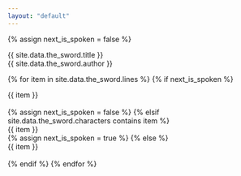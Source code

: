 ```yaml
---
layout: "default"
---
```


{% assign next_is_spoken = false %}

<div class="title">
  {{  site.data.the_sword.title }}
</div>

<div class="author">
  {{  site.data.the_sword.author }}
</div>

{% for item in site.data.the_sword.lines %}
  {% if next_is_spoken %}
    <div class="spoken">{{ item }}</div>
    <br />
    {% assign next_is_spoken = false %}
  {% elsif site.data.the_sword.characters contains item %}
    <div class="speaker">{{ item }}</div>
    {% assign next_is_spoken = true %}
  {% else %}
    <div class="narrated">{{ item }}</div>
    <br />
  {% endif %}
{% endfor %}
